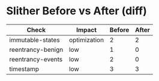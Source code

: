 # Slither Before vs After (diff)

| Check | Impact | Before | After |
|------|--------|--------|-------|
| immutable-states | optimization | 2 | 2 |
| reentrancy-benign | low | 1 | 0 |
| reentrancy-events | low | 2 | 0 |
| timestamp | low | 3 | 3 |
